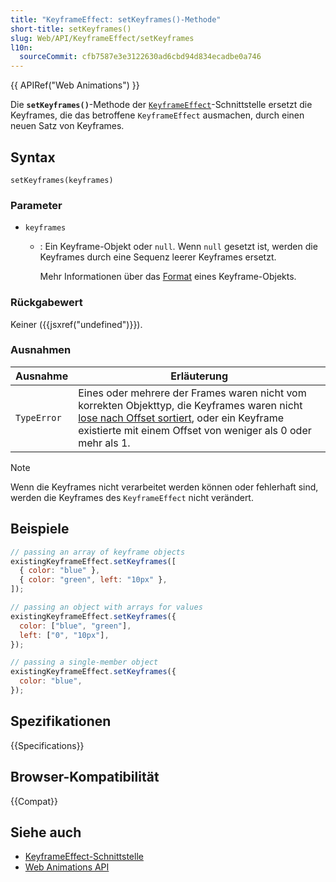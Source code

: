 ```yaml
---
title: "KeyframeEffect: setKeyframes()-Methode"
short-title: setKeyframes()
slug: Web/API/KeyframeEffect/setKeyframes
l10n:
  sourceCommit: cfb7587e3e3122630ad6cbd94d834ecadbe0a746
---
```


{{ APIRef("Web Animations") }}

Die **`setKeyframes()`**-Methode der [`KeyframeEffect`](/de/docs/Web/API/KeyframeEffect)-Schnittstelle ersetzt die Keyframes, die das betroffene `KeyframeEffect` ausmachen, durch einen neuen Satz von Keyframes.

## Syntax

```js-nolint
setKeyframes(keyframes)
```

### Parameter

- `keyframes`

  - : Ein Keyframe-Objekt oder `null`. Wenn `null` gesetzt ist, werden die Keyframes durch eine Sequenz leerer Keyframes ersetzt.

    Mehr Informationen über das [Format](/de/docs/Web/API/Web_Animations_API/Keyframe_Formats#syntax) eines Keyframe-Objekts.

### Rückgabewert

Keiner ({{jsxref("undefined")}}).

### Ausnahmen

<table class="no-markdown">
  <thead>
    <tr>
      <th scope="col">Ausnahme</th>
      <th scope="col">Erläuterung</th>
    </tr>
  </thead>
  <tbody>
    <tr>
      <td><code>TypeError</code></td>
      <td>
        Eines oder mehrere der Frames waren nicht vom korrekten Objekttyp, die
        Keyframes waren nicht
        <a href="https://w3c.github.io/web-animations/#loosely-sorted-by-offset"
          >lose nach Offset sortiert</a
        >, oder ein Keyframe existierte mit einem Offset von weniger als 0 oder mehr als 1.
      </td>
    </tr>
  </tbody>
</table>

> [!NOTE]
> Wenn die Keyframes nicht verarbeitet werden können oder fehlerhaft sind, werden die Keyframes des `KeyframeEffect` nicht verändert.

## Beispiele

```js
// passing an array of keyframe objects
existingKeyframeEffect.setKeyframes([
  { color: "blue" },
  { color: "green", left: "10px" },
]);

// passing an object with arrays for values
existingKeyframeEffect.setKeyframes({
  color: ["blue", "green"],
  left: ["0", "10px"],
});

// passing a single-member object
existingKeyframeEffect.setKeyframes({
  color: "blue",
});
```

## Spezifikationen

{{Specifications}}

## Browser-Kompatibilität

{{Compat}}

## Siehe auch

- [KeyframeEffect-Schnittstelle](/de/docs/Web/API/KeyframeEffect)
- [Web Animations API](/de/docs/Web/API/Web_Animations_API)
